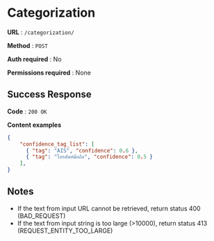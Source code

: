 # Categorization

**URL** : `/categorization/`

**Method** : `POST`

**Auth required** : No

**Permissions required** : None

## Success Response

**Code** : `200 OK`

**Content examples**

```json
{
    "confidence_tag_list": [
      { "tag": "AIS", "confidence": 0.6 },
      { "tag": "โทรศัพท์มือถือ", "confidence": 0.5 }
    ],
}
```

## Notes

* If the text from input URL cannot be retrieved, return status 400 (BAD_REQUEST)
* If the text from input string is too large (>10000), return status 413 (REQUEST_ENTITY_TOO_LARGE)
